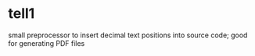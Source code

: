# tell1
small preprocessor to insert decimal text positions into source code; good for generating PDF files
